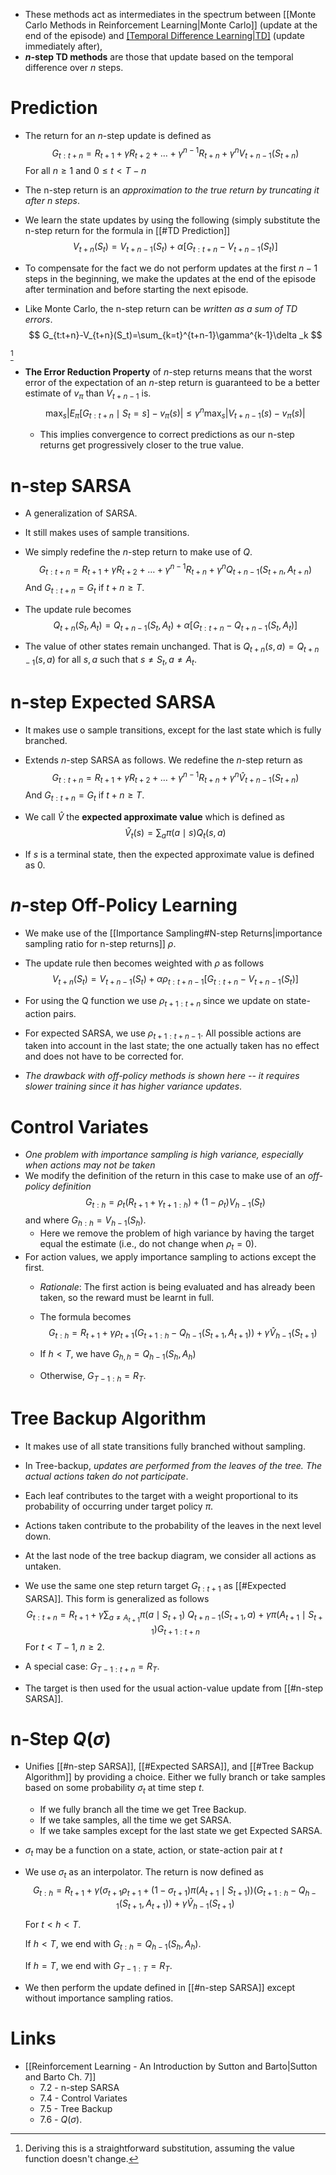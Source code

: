 * These methods act as intermediates in the spectrum between [[Monte Carlo Methods in Reinforcement Learning|Monte Carlo]] (update at the end of the episode) and [[Temporal Difference Learning|TD]](0) (update immediately after),
* **$n$-step TD methods** are those that update based on the temporal difference over $n$ steps.
# Prediction
* The return for an $n$-step update is defined as
  $$
  G_{t:t+n}=R_{t+1}+\gamma R_{t+2}
  +\dots+\gamma^{n-1}R_{t+n}+\gamma^n V_{t+n-1}(S_{t+n})
  $$
  For all $n\ge 1$ and $0\le t < T-n$ 
* The n-step return is an *approximation to the true return by truncating it after $n$ steps*.
* We learn the state updates by using the following (simply substitute the n-step return for the formula in [[#TD Prediction]]
  $$
  V_{t+n}(S_t)=V_{t+n-1}(S_t)+\alpha\left[ G_{t:t+n} -V_{t+n-1}(S_t)\right]
  $$
  
* To compensate for the fact we do not perform updates at the first $n-1$ steps in the beginning, we make the updates at the end of the episode after termination and before starting the next episode.
* Like Monte Carlo, the n-step return can be *written as a sum of TD errors*.  
  $$
  G_{t:t+n}-V_{t+n}(S_t)=\sum_{k=t}^{t+n-1}\gamma^{k-1}\delta _k
  $$
  
[^1]
* **The Error Reduction Property** of $n$-step returns means that the worst error of the expectation of an $n$-step return is guaranteed to be a better estimate of $v_\pi$ than $V_{t+n-1}$ is. 
  $$
  \max_s\left|E_\pi \left[ G_{t:t+n} \mid S_t=s\right] - v_\pi(s)\right| \le \gamma^n \max_s \left|V_{t+n-1}(s)-v_\pi (s)\right|
  $$
  
	* This implies convergence to correct predictions as our n-step returns get progressively closer to the true value.

[^1]: Deriving this is a straightforward substitution, assuming the value function doesn't change.

# n-step SARSA
* A generalization of SARSA. 
* It still makes uses of sample transitions.
* We simply redefine the $n$-step return to make use of $Q$. 
  $$
  G_{t:t+n}=R_{t+1}+\gamma R_{t+2} +\dots +\gamma^{n-1}R_{t+n}+\gamma^n Q_{t+n-1}(S_{t+n},A_{t+n})
  $$
  And $G_{t:t+n}=G_t$ if $t+n\ge T$. 

* The update rule becomes 
  $$
  Q_{t+n}(S_t,A_t)=Q_{t+n-1}(S_t,A_t) + \alpha\left[G_{t:t+n} -Q_{t+n-1}(S_t,A_t)\right]
  $$
  
* The value of other states remain unchanged. That is $Q_{t+n}(s,a)=Q_{t+n-1}(s,a)$ for all $s,a$ such that $s\ne S_t, a\ne A_t$. 

# n-step Expected SARSA
* It makes use o sample transitions, except for the last state which is fully branched.
* Extends $n$-step SARSA as follows. We redefine the $n$-step return as 
  $$
  G_{t:t+n}=R_{t+1}+\gamma R_{t+2} +\dots +\gamma^{n-1}R_{t+n}+\gamma^n \hat{V}_{t+n-1}(S_{t+n})
  $$
  And $G_{t:t+n}=G_t$ if $t+n\ge T$. 
* We call $\hat{V}$ the **expected approximate value** which is defined as 
  $$
  \hat{V}_t(s)=\sum_{a}\pi(a\mid s)Q_t(s,a)
  $$
  
* If $s$ is a terminal state, then the expected approximate value is defined as $0$.

# $n$-step Off-Policy Learning
* We make use of the [[Importance Sampling#N-step Returns|importance sampling ratio for n-step returns]] $\rho$.
* The update rule then becomes weighted with $\rho$ as follows 
  $$
  V_{t+n}(S_t)=V_{t+n-1}(S_t)+\alpha \rho_{t:t+n-1}\left[ G_{t:t+n} -V_{t+n-1}(S_t)\right]
  $$
  
* For using the Q function we use $\rho_{t+1:t+n}$ since we update on state-action pairs. 
* For expected SARSA, we use $\rho_{t+1 : t+n-1}$. All possible actions are taken into account in the last state; the one actually taken has no effect and does not have to be corrected for.

* *The drawback with off-policy methods is shown here -- it requires slower training since it has higher variance updates*.

# Control Variates
* *One problem with importance sampling is high variance, especially when actions may not be taken*
* We modify the definition of the return in this case to make use of an *off-policy definition*
  $$
  G_{t:h}=\rho_t(R_{t+1}+\gamma_{t+1:h}) + (1-\rho_t)V_{h-1}(S_t)
  $$
  and where $G_{h:h}=V_{h-1}(S_h)$. 
	* Here we remove the problem of high variance by having the target equal the estimate (i.e., do not change when $\rho_t=0$).
* For action values, we apply importance sampling to actions except the first.
	* *Rationale*: The first action is being evaluated and has already been taken, so the reward must be learnt in full.
	* The formula becomes 
	  $$
	  G_{t:h}=R_{t+1}+ \gamma \rho_{t+1} \left( G_{t+1:h} -Q_{h-1}(S_{t+1},A_{t+1})\right)+\gamma\hat{V}_{h-1}(S_{t+1})
	  $$
	  
	* If $h<T$, we have $G_{h,h}=Q_{h-1}(S_h,A_h$)
	* Otherwise, $G_{T-1:h}=R_T$.

# Tree Backup Algorithm
* It makes use of all state transitions fully branched without sampling.
* In Tree-backup, *updates are performed from the leaves of the tree. The actual actions taken do not participate*.
* Each leaf contributes to the target with a weight proportional to its probability of occurring under target policy $\pi$.
* Actions taken contribute to the probability of the leaves in the next level down.
* At the last node of the tree backup diagram, we consider all actions as untaken.

* We use the same one step return target $G_{t:t+1}$ as [[#Expected SARSA]]. This form is generalized as follows 
  $$
  G_{t:t+n}=R_{t+1}+\gamma\sum_{a\ne A_{t+1}} \pi(a\mid S_{t+1} ) \ Q_{t+n-1}(S_{t+1}, a) + \gamma\pi(A_{t+1}\mid S_{t+1}) G_{t+1:t+n}
  $$
  For $t<T-1$, $n\ge 2$. 
* A special case: $G_{T-1:t+n}=R_T$.

* The target is then used for the usual action-value update from [[#n-step SARSA]].

# n-Step $Q(\sigma)$
* Unifies [[#n-step SARSA]], [[#Expected SARSA]], and [[#Tree Backup Algorithm]] by providing  a choice. Either we fully branch or take samples based on some probability $\sigma_t$ at time step $t$.
	* If we fully branch all the time we get Tree Backup.
	* If we take samples, all the time we get SARSA.
	* If we take samples except for the last state we get Expected SARSA.
* $\sigma_t$ may be a function on a state, action, or state-action pair at $t$
* We use $\sigma_t$ as an interpolator. The return is now defined as 
  $$
  G_{t:h}=R_{t+1} + \gamma\left(\sigma_{t+1}\rho_{t+1} + (1-\sigma_{t+1})\pi(A_{t+1}\mid S_{t+1})\right) \left(G_{t+1:h} -Q_{h-1} (S_{t+1},A_{t+1})\right) + \gamma \hat{V}_{h-1}(S_{t+1})
  $$
  
  For $t<h<T$.
  
  If $h<T$, we end with $G_{t:h}=Q_{h-1}(S_h,A_h)$. 
  
  If $h=T$, we end with $G_{T-1:T} = R_T$.

* We then perform the update defined in [[#n-step SARSA]] except without importance sampling ratios. 

# Links
* [[Reinforcement Learning - An Introduction by Sutton and Barto|Sutton and Barto Ch. 7]]
	* 7.2 - n-step SARSA
	* 7.4 - Control Variates
	* 7.5 - Tree Backup
	* 7.6 - $Q(\sigma)$. 